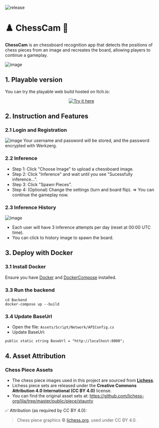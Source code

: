 ![release](https://img.shields.io/badge/release-v0.1.0-orange?style=flat-square)
# ♟️ ChessCam 📸

**ChessCam** is an chessboard recognition app that detects the positions of chess pieces from an image and recreates the board, allowing players to continue a gameplay.

![image](https://github.com/user-attachments/assets/39db63a6-d988-4326-8938-20e56a8a41dc)


## 1. Playable version
You can try the playable web build hosted on Itch.io:
<p align="center">
  <a href="https://slothless.itch.io/chesscam">
    <img src="https://img.shields.io/badge/Try%20it%20here-4CAF50?style=for-the-badge" alt="Try it here">
  </a>
</p>


## 2. Instruction and Features
### 2.1 Login and Registration
![image](https://github.com/user-attachments/assets/d80a239e-3c9f-44a4-a4da-1bd231b3ce7a)
Your username and password will be stored, and the password encrypted with Werkzerg.

### 2.2 Inference
- Step 1: Click "Choose Image" to upload a chessboard image.
- Step 2: Click "Inference" and wait until you see "Sucessfully inference...".
- Step 3: Click "Spawn Pieces".
- Step 4: (Optional) Change the settings (turn and board flip).
=> You can continue the gameplay now.

### 2.3 Inference History
![image](https://github.com/user-attachments/assets/bf278c46-6c35-4c47-8a71-24c8b3292eec)
- Each user will have 3 inference attempts per day (reset at 00:00 UTC time).
- You can click to history image to spawn the board.

## 3. Deploy with Docker
### 3.1 Install Docker
Ensure you have [Docker](https://docs.docker.com/get-started/get-docker/) and [DockerCompose](https://docs.docker.com/compose/install/) installed.

### 3.3 Run the backend
```
cd Backend
docker-compose up --build
```

### 3.4 Update BaseUrl
- Open the file: `Assets/Script/Network/APIConfig.cs`
- Update BaseUrl:
```
public static string BaseUrl = "http://localhost:8000";
```

## 4. Asset Attribution

### Chess Piece Assets
- The chess piece images used in this project are sourced from [**Lichess**](https://lichess.org).
- Lichess piece sets are released under the **Creative Commons Attribution 4.0 International (CC BY 4.0)** license.
- You can find the original asset sets at: https://github.com/lichess-org/lila/tree/master/public/piece/staunty

✅ Attribution (as required by CC BY 4.0):
> Chess piece graphics © [lichess.org](https://lichess.org), used under CC BY 4.0.
